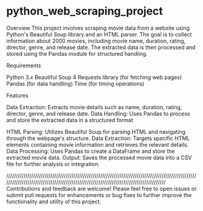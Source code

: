 # python_web_scraping_project

Overview
This project involves scraping movie data from a website using Python's Beautiful Soup library and an HTML parser. The goal is to collect information about 2000 movies, including movie name, duration, rating, director, genre, and release date. The extracted data is then processed and stored using the Pandas module for structured handling.


Requirements

Python 3.x
Beautiful Soup 4
Requests library (for fetching web pages)
Pandas (for data handling)
Time (for timing operations)

Features

Data Extraction: Extracts movie details such as name, duration, rating, director, genre, and release date.
Data Handling: Uses Pandas to process and store the extracted data in a structured format

HTML Parsing: Utilizes Beautiful Soup for parsing HTML and navigating through the webpage's structure.
Data Extraction: Targets specific HTML elements containing movie information and retrieves the relevant details.
Data Processing: Uses Pandas to create a DataFrame and store the extracted movie data.
Output: Saves the processed movie data into a CSV file for further analysis or integration.

//////////////////////////////////////////////////////////////////////////////////////////////////////////////////////////////////////////////////////////////////////////////////////
Contributions and feedback are welcome! Please feel free to open issues or submit pull requests for enhancements or bug fixes to further improve the functionality and utility of this project.

